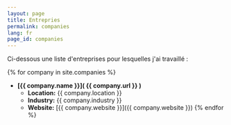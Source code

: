 ```yaml
---
layout: page
title: Entrepries
permalink: companies
lang: fr
page_id: companies
---
```


Ci-dessous une liste d'entreprises pour lesquelles j'ai travaillé :

{% for company in site.companies %}
- **[{{ company.name }}]( {{ company.url }} )**
    - **Location:** {{ company.location }}
    - **Industry:** {{ company.industry }}
    - **Website:** [{{ company.website }}]({{ company.website }})
{% endfor %}

